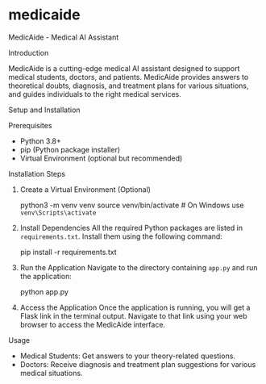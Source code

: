 # medicaide
MedicAide - Medical AI Assistant

Introduction

MedicAide is a cutting-edge medical AI assistant designed to support medical students, doctors, and patients. MedicAide provides answers to theoretical doubts, diagnosis, and treatment plans for various situations, and guides individuals to the right medical services.

Setup and Installation

Prerequisites
- Python 3.8+
- pip (Python package installer)
- Virtual Environment (optional but recommended)

Installation Steps


1. Create a Virtual Environment (Optional)
    
    python3 -m venv venv
    source venv/bin/activate  # On Windows use `venv\Scripts\activate`
   

2. Install Dependencies
    All the required Python packages are listed in `requirements.txt`. Install them using the following command:
    
    pip install -r requirements.txt
    

3. Run the Application
    Navigate to the directory containing `app.py` and run the application:
    
    python app.py
    

4. Access the Application
    Once the application is running, you will get a Flask link in the terminal output. Navigate to that link using your web browser to access the MedicAide interface.

Usage
- Medical Students: Get answers to your theory-related questions.
- Doctors: Receive diagnosis and treatment plan suggestions for various medical situations.

